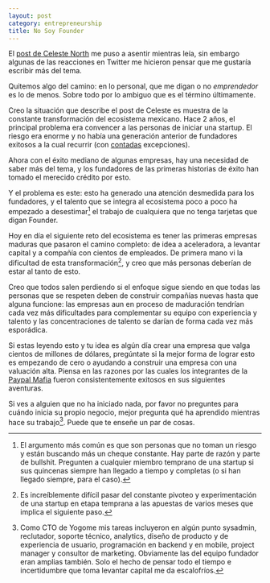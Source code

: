 ```yaml
---
layout: post
category: entrepreneurship
title: No Soy Founder
---
```


El [post de Celeste North](https://medium.com/@celestenorth/dfac940510b3) me puso a asentir mientras leía, sin embargo algunas de las reacciones en Twitter me hicieron pensar que me gustaría escribir más del tema.

Quitemos algo del camino: en lo personal, que me digan o no *emprendedor* es lo de menos. Sobre todo por lo ambiguo que es el término últimamente.

Creo la situación que describe el post de Celeste es muestra de la constante transformación del ecosistema mexicano. Hace 2 años, el principal problema era convencer a las personas de iniciar una startup. El riesgo era enorme y no había una generación anterior de fundadores exitosos a la cual recurrir (con [contadas](http://twitter.com/@quirarte) excepciones).

Ahora con el éxito mediano de algunas empresas, hay una necesidad de saber más del tema, y los fundadores de las primeras historias de éxito han tomado el merecido crédito por esto.

Y el problema es este: esto ha generado una atención desmedida para los fundadores, y el talento que se integra al ecosistema poco a poco ha empezado a desestimar[^1] el trabajo de cualquiera que no tenga tarjetas que digan Founder.

Hoy en día el siguiente reto del ecosistema es tener las primeras empresas maduras que pasaron el camino completo: de idea a aceleradora, a levantar capital y a compañía con cientos de empleados. De primera mano vi la dificultad de esta transformación[^2], y creo que más personas deberían de estar al tanto de esto.

Creo que todos salen perdiendo si el enfoque sigue siendo en que todas las personas que se respeten deben de construir compañías nuevas hasta que alguna funcione: las empresas aun en proceso de maduración tendrían cada vez más dificultades para complementar su equipo con experiencia y talento y las concentraciones de talento se darían de forma cada vez más esporádica.

Si estas leyendo esto y tu idea es algún día crear una empresa que valga cientos de millones de dólares, pregúntate si la mejor forma de lograr esto es empezando de cero o ayudando a construir una empresa con una valuación alta. Piensa en las razones por las cuales los integrantes de la [Paypal Mafia](http://en.wikipedia.org/wiki/Paypal%20Mafia) fueron consistentemente exitosos en sus siguientes aventuras.

Si ves a alguien que no ha iniciado nada, por favor no preguntes para cuándo inicia su propio negocio, mejor pregunta qué ha aprendido mientras hace su trabajo[^3]. Puede que te enseñe un par de cosas.

  [^1]: El argumento más común es que son personas que no toman un riesgo y están buscando más un cheque constante. Hay parte de razón y parte de bullshit. Pregunten a cualquier miembro temprano de una startup si sus quincenas siempre han llegado a tiempo y completas (o si han llegado siempre, para el caso).

  [^2]: Es increíblemente difícil pasar del constante pivoteo y experimentación de una startup en etapa temprana a las apuestas de varios meses que implica el siguiente paso.

  [^3]: Como CTO de Yogome mis tareas incluyeron en algún punto sysadmin, reclutador, soporte técnico, analytics, diseño de producto y de experiencia de usuario, programación en backend y en mobile, project manager y consultor de marketing. Obviamente las del equipo fundador eran amplias también. Solo el hecho de pensar todo el tiempo e incertidumbre que toma levantar capital me da escalofríos.

